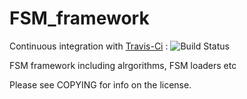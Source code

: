 # FSM_framework

Continuous integration with [Travis-Ci](https://travis-ci.com/quicky2000/FSM_framework) : ![Build Status](https://travis-ci.com/quicky2000/FSM_framework.svg?branch=master)

FSM framework including alrgorithms, FSM loaders etc

Please see COPYING for info on the license.

